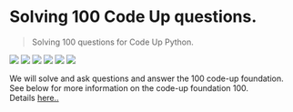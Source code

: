 <div = center>

# Solving 100 Code Up questions.

> Solving 100 questions for Code Up Python.

<img src="https://img.shields.io/badge/Python-000000?style=flat-square&logo=Python&logoColor=3776AB"/> <img src="https://img.shields.io/badge/git-000000?style=flat-square&logo=git&logoColor=withe"/>    <img src="https://img.shields.io/badge/Anaconda-000000?style=flat-square&logo=git&logoColor=44A833"/> <img src="https://img.shields.io/badge/Visual Studio Code-000000?style=flat-square&logo=Visual Studio Code&logoColor=007ACC"/> <img src="https://img.shields.io/badge/C-000000?style=flat-square&logo=C&logoColor=A8B9CC"/> <img src="https://img.shields.io/badge/Visual Studio-000000?style=flat-square&logo=Visual Studio&logoColor=5C2D91"/>
<p> 
 

We will solve and ask questions and answer the 100 code-up foundation.<br>
See below for more information on the code-up foundation 100.<br>
Details 
<a href="https://codeup.kr/problemsetsol.php?psid=33" target="_blank">here..</a><p>

</div>
 
